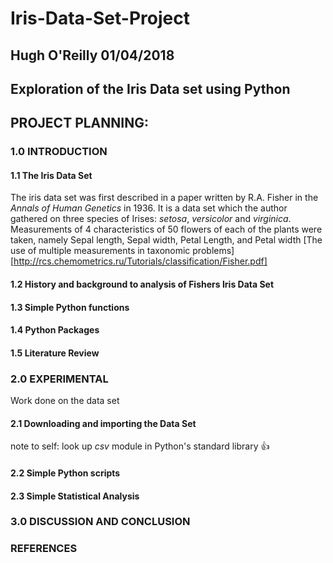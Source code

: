# Iris-Data-Set-Project

## Hugh O'Reilly 01/04/2018
## Exploration of the Iris Data set using Python
## PROJECT PLANNING:
  ### 1.0 INTRODUCTION
  #### 1.1 The Iris Data Set
   The iris data set was first described in a paper written by R.A. Fisher in the *Annals of Human Genetics* in 1936. It is a data set which the author gathered on three species of Irises: *setosa*, *versicolor* and *virginica*. Measurements of 4 characteristics of 50 flowers of each of the plants were taken, namely Sepal length, Sepal width, Petal Length, and Petal width  [The use of multiple measurements in taxonomic problems][http://rcs.chemometrics.ru/Tutorials/classification/Fisher.pdf]
    
   #### 1.2 History and background to analysis of Fishers Iris Data Set

   #### 1.3 Simple Python functions
   #### 1.4 Python Packages
   #### 1.5 Literature Review
    
   ### 2.0 EXPERIMENTAL

   Work done on the data set

   #### 2.1 Downloading and importing the Data Set

   note to self: look up *csv* module in Python's standard library :+1:

   #### 2.2 Simple Python scripts
   #### 2.3 Simple Statistical Analysis

   ### 3.0  DISCUSSION AND CONCLUSION

   ### REFERENCES
